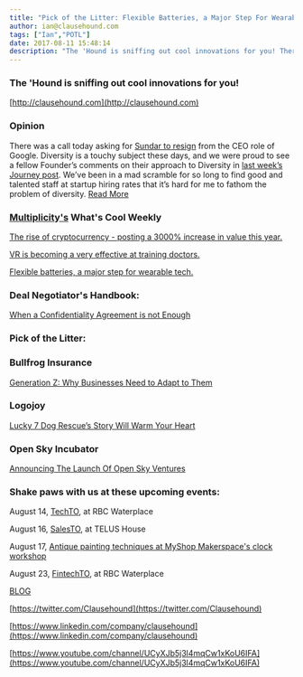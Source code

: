 ```yaml
---
title: "Pick of the Litter: Flexible Batteries, a Major Step For Wearable Tech."
author: ian@clausehound.com
tags: ["Ian","POTL"]
date: 2017-08-11 15:48:14
description: "The 'Hound is sniffing out cool innovations for you! There was a call today asking for Sundar to resign from the CEO role of Google. Diversity is a touchy subject these days, and we were proud to see a fellow Founder’s comments on their approach to Diversity in last week’s Journey post."
---
```


### The 'Hound is sniffing out cool innovations for you!

[http://clausehound.com](http://clausehound.com)

### Opinion

 There was a call today asking for [Sundar to resign](https://www.nytimes.com/2017/08/11/opinion/sundar-pichai-google-memo-diversity.html) from the CEO role of Google. Diversity is a touchy subject these days, and we were proud to see a fellow Founder’s comments on their approach to Diversity in [last week’s Journey post](https://blog.clausehound.com/0-to-100-real-quick/). We’ve been in a mad scramble for so long to find good and talented staff at startup hiring rates that it’s hard for me to fathom the problem of diversity. [Read More](https://blog.clausehound.com/journey-into-hiring-diversity/)

### [Multiplicity's](https://multiplicity.media) What's Cool Weekly



[The rise of cryptocurrency - posting a 3000% increase in value this year.](http://www.businessinsider.com/ripple-cryptocurrency-has-risen-by-almost-3000-this-year-2017-7)



[VR is becoming a very effective at training doctors.](http://www.huffingtonpost.com/entry/the-growth-of-vr-as-a-training-tool_us_597f0633e4b09982b7376609)



[Flexible batteries, a major step for wearable tech. ](https://phys.org/news/2017-08-flexible-batteries-power-future-wearable.html)



### Deal Negotiator's Handbook: 

[ When a Confidentiality Agreement is not Enough ](http://blog.clausehound.com/when-a-confidentiality-agreement-isnt-enough/)

### Pick of the Litter:


### Bullfrog Insurance 

[ Generation Z: Why Businesses Need to Adapt to Them](https://blog.clausehound.com/generation-z-why-businesses-need-to-adapt-to-them/)



### Logojoy 

[ Lucky 7 Dog Rescue’s Story Will Warm Your Heart](https://blog.clausehound.com/lucky-7-dog-rescues-story-will-warm-your-heart/)



### Open Sky Incubator 

[Announcing The Launch Of Open Sky Ventures](https://blog.clausehound.com/announcing-the-launch-of-open-sky-ventures/)

### Shake paws with us at these upcoming events: 

August 14, [TechTO](https://blog.clausehound.com/techto-meet-and-learn-from-toronto-tech-founders/), at RBC Waterplace

August 16, [SalesTO](https://blog.clausehound.com/salesto-sales-from-the-buyers-perspective/), at TELUS House

August 17, [Antique painting techniques at MyShop Makerspace's clock workshop](https://blog.clausehound.com/learn-antique-painting-techniques-at-myshop-makerspaces-clock-workshop/)

August 23, [FintechTO](https://blog.clausehound.com/learn-antique-painting-techniques-at-myshop-makerspaces-clock-workshop/), at RBC Waterplace

[BLOG](http://blog.clausehound.com)

[https://twitter.com/Clausehound](https://twitter.com/Clausehound)

[https://www.linkedin.com/company/clausehound](https://www.linkedin.com/company/clausehound)

[https://www.youtube.com/channel/UCyXJb5j3l4mqCw1xKoU6IFA](https://www.youtube.com/channel/UCyXJb5j3l4mqCw1xKoU6IFA)

